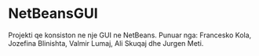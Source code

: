 # NetBeansGUI
Projekti qe konsiston ne nje GUI ne NetBeans. Punuar nga: Francesko Kola, Jozefina Blinishta, Valmir Lumaj, Ali Skuqaj dhe Jurgen Meti.
